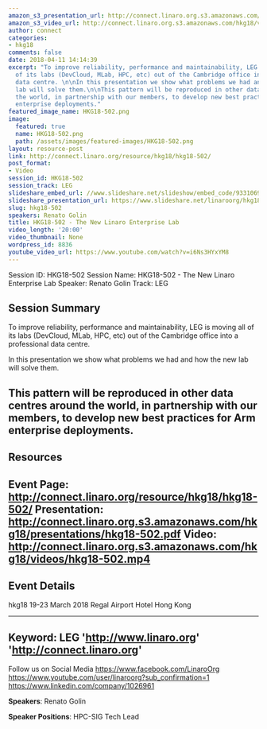 ```yaml
---
amazon_s3_presentation_url: http://connect.linaro.org.s3.amazonaws.com/hkg18/presentations/hkg18-502.pdf
amazon_s3_video_url: http://connect.linaro.org.s3.amazonaws.com/hkg18/videos/hkg18-502.mp4
author: connect
categories:
- hkg18
comments: false
date: 2018-04-11 14:14:39
excerpt: "To improve reliability, performance and maintainability, LEG is moving all
  of its labs (DevCloud, MLab, HPC, etc) out of the Cambridge office into a professional
  data centre. \n\nIn this presentation we show what problems we had and how the new
  lab will solve them.\n\nThis pattern will be reproduced in other data centres around
  the world, in partnership with our members, to develop new best practices for Arm
  enterprise deployments."
featured_image_name: HKG18-502.png
image:
  featured: true
  name: HKG18-502.png
  path: /assets/images/featured-images/HKG18-502.png
layout: resource-post
link: http://connect.linaro.org/resource/hkg18/hkg18-502/
post_format:
- Video
session_id: HKG18-502
session_track: LEG
slideshare_embed_url: //www.slideshare.net/slideshow/embed_code/93310696
slideshare_presentation_url: https://www.slideshare.net/linaroorg/hkg18502-the-new-linaro-enterprise-lab
slug: hkg18-502
speakers: Renato Golin
title: HKG18-502 - The New Linaro Enterprise Lab
video_length: '20:00'
video_thumbnail: None
wordpress_id: 8836
youtube_video_url: https://www.youtube.com/watch?v=i6Ns3HYxYM8
---
```


Session ID: HKG18-502
Session Name: HKG18-502 - The New Linaro Enterprise Lab
Speaker: Renato Golin
Track: LEG


## Session Summary
To improve reliability, performance and maintainability, LEG is moving all of its labs (DevCloud, MLab, HPC, etc) out of the Cambridge office into a professional data centre. 

In this presentation we show what problems we had and how the new lab will solve them.

This pattern will be reproduced in other data centres around the world, in partnership with our members, to develop new best practices for Arm enterprise deployments.
---------------------------------------------------
## Resources
Event Page: http://connect.linaro.org/resource/hkg18/hkg18-502/
Presentation: http://connect.linaro.org.s3.amazonaws.com/hkg18/presentations/hkg18-502.pdf
Video: http://connect.linaro.org.s3.amazonaws.com/hkg18/videos/hkg18-502.mp4
 ---------------------------------------------------
## Event Details
hkg18
19-23 March 2018 
Regal Airport Hotel Hong Kong

---------------------------------------------------
Keyword: LEG
'http://www.linaro.org'
'http://connect.linaro.org'
---------------------------------------------------
Follow us on Social Media
https://www.facebook.com/LinaroOrg
https://www.youtube.com/user/linaroorg?sub_confirmation=1
https://www.linkedin.com/company/1026961

**Speakers**: Renato Golin

**Speaker Positions**: HPC-SIG Tech Lead